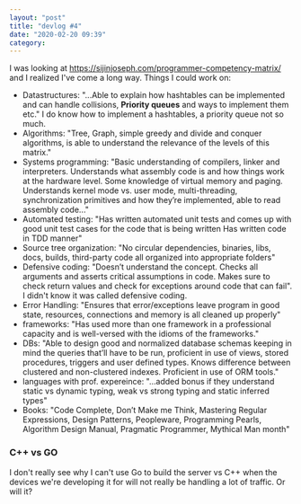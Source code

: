 ```yaml
---
layout: "post"
title: "devlog #4"
date: "2020-02-20 09:39"
category:
---
```


I was looking at https://sijinjoseph.com/programmer-competency-matrix/ and I realized I've come a long way. Things I could work on:

* Datastructures: "...Able to explain how hashtables can be implemented and can handle collisions, **Priority queues** and ways to implement them etc." I do know how to implement a hashtables, a priority queue not so much.
* Algorithms: "Tree, Graph, simple greedy and divide and conquer algorithms, is able to understand the relevance of the levels of this matrix."
* Systems programming: "Basic understanding of compilers, linker and interpreters. Understands what assembly code is and how things work at the hardware level. Some knowledge of virtual memory and paging. Understands kernel mode vs. user mode, multi-threading, synchronization primitives and how they’re implemented, able to read assembly code..."
* Automated testing: "Has written automated unit tests and comes up with good unit test cases for the code that is being written 	Has written code in TDD manner"
* Source tree organization: "No circular dependencies, binaries, libs, docs, builds, third-party code all organized into appropriate folders"
* Defensive coding: "Doesn’t understand the concept. Checks all arguments and asserts critical assumptions in code. Makes sure to check return values and check for exceptions around code that can fail". I didn't know it was called defensive coding.
* Error Handling: "Ensures that error/exceptions leave program in good state, resources, connections and memory is all cleaned up properly"
* frameworks: "Has used more than one framework in a professional capacity and is well-versed with the idioms of the frameworks."
* DBs: "Able to design good and normalized database schemas keeping in mind the queries that’ll have to be run, proficient in use of views, stored procedures, triggers and user defined types. Knows difference between clustered and non-clustered indexes. Proficient in use of ORM tools."
* languages with prof. expereince: "...added bonus if they understand static vs dynamic typing, weak vs strong typing and static inferred types"
* Books: "Code Complete, Don’t Make me Think, Mastering Regular Expressions, Design Patterns, Peopleware, Programming Pearls, Algorithm Design Manual, Pragmatic Programmer, Mythical Man month"

### C++ vs GO

I don't really see why I can't use Go to build the server vs C++ when the devices we're developing it for will not really be handling a lot of traffic. Or will it?
